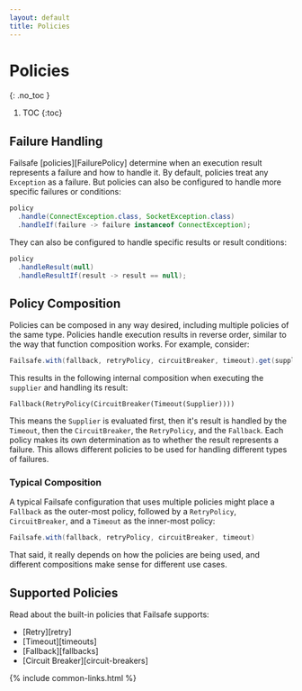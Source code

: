 ```yaml
---
layout: default
title: Policies
---
```


# Policies
{: .no_toc }

1. TOC
{:toc}

## Failure Handling

Failsafe [policies][FailurePolicy] determine when an execution result represents a failure and how to handle it. By default, policies treat any `Exception` as a failure. But policies can also be configured to handle more specific failures or conditions:

```java
policy
  .handle(ConnectException.class, SocketException.class)
  .handleIf(failure -> failure instanceof ConnectException);
```

They can also be configured to handle specific results or result conditions:

```java
policy
  .handleResult(null)
  .handleResultIf(result -> result == null);  
```

## Policy Composition

Policies can be composed in any way desired, including multiple policies of the same type. Policies handle execution results in reverse order, similar to the way that function composition works. For example, consider:

```java
Failsafe.with(fallback, retryPolicy, circuitBreaker, timeout).get(supplier);
```

This results in the following internal composition when executing the `supplier` and handling its result:

```
Fallback(RetryPolicy(CircuitBreaker(Timeout(Supplier))))
```

This means the `Supplier` is evaluated first, then it's result is handled by the `Timeout`, then the `CircuitBreaker`, the `RetryPolicy`, and the `Fallback`. Each policy makes its own determination as to whether the result represents a failure. This allows different policies to be used for handling different types of failures.

### Typical Composition

A typical Failsafe configuration that uses multiple policies might place a `Fallback` as the outer-most policy, followed by a `RetryPolicy`, `CircuitBreaker`, and a `Timeout` as the inner-most policy:

```java
Failsafe.with(fallback, retryPolicy, circuitBreaker, timeout)
```

That said, it really depends on how the policies are being used, and different compositions make sense for different use cases.

## Supported Policies

Read about the built-in policies that Failsafe supports:

- [Retry][retry]
- [Timeout][timeouts]
- [Fallback][fallbacks]
- [Circuit Breaker][circuit-breakers]

{% include common-links.html %}